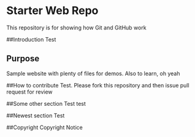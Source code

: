# Starter Web Repo

This repository is for showing how Git and GitHub work

##Introduction
Test

## Purpose

Sample website with plenty of files for demos.
Also to learn, oh yeah

##How to contribute
Test. Please fork this repository and then issue pull request for review

##Some other section
Test test

##Newest section
Test

##Copyright
Copyright Notice
